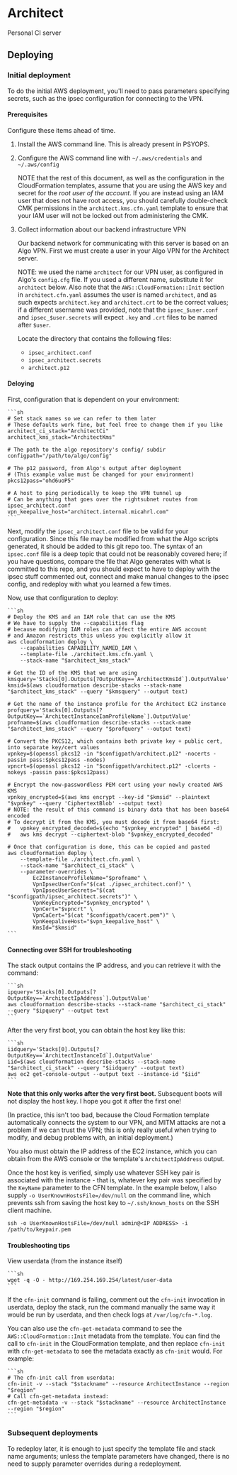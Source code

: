 # Architect

Personal CI server

## Deploying

### Initial deployment

To do the initial AWS deployment,
you'll need to pass parameters specifying secrets,
such as the ipsec configuration for connecting to the VPN.

#### Prerequisites

Configure these items ahead of time.

1.  Install the AWS command line. This is already present in PSYOPS.

2.  Configure the AWS command line with `~/.aws/credentials` and `~/.aws/config`

    NOTE that the rest of this document,
    as well as the configuration in the CloudFormation templates,
    assume that you are using the AWS key and secret for the _root user of the account_.
    If you are instead using an IAM user that does not have root access,
    you should carefully double-check CMK permissions in the `architect.kms.cfn.yaml` template
    to ensure that your IAM user will not be locked out from administering the CMK.

3.  Collect information about our backend infrastructure VPN

    Our backend network for communicating with this server is based on an Algo VPN.
    First we must create a user in your Algo VPN for the Architect server.

    NOTE: we used the name `architect` for our VPN user,
    as configured in Algo's `config.cfg` file.
    If you used a different name,
    substitute it for `architect` below.
    Also note that the `AWS::CloudFormation::Init` section in `architect.cfn.yaml` assumes the user is named `architect`,
    and as such expects `architect.key` and `architect.crt` to be the correct values;
    if a different username was provided, note that the `ipsec_$user.conf` and `ipsec_$user.secrets`
    will expect `.key` and `.crt` files to be named after `$user`.

    Locate the directory that contains the following files:

    - `ipsec_architect.conf`
    - `ipsec_architect.secrets`
    - `architect.p12`


#### Deloying

First, configuration that is dependent on your environment:

    ```sh
    # Set stack names so we can refer to them later
    # These defaults work fine, but feel free to change them if you like
    architect_ci_stack="ArchitectCi"
    architect_kms_stack="ArchitectKms"

    # The path to the algo repository's config/ subdir
    configpath="/path/to/algo/config"

    # The p12 password, from Algo's output after deployment
    # (This example value must be changed for your environment)
    pkcs12pass="ohd6uoP5"

    # A host to ping periodically to keep the VPN tunnel up
    # Can be anything that goes over the rightsubnet routes from ipsec_architect.conf
    vpn_keepalive_host="architect.internal.micahrl.com"
    ```

Next, modify the `ipsec_architect.conf` file to be valid for your configuration.
Since this file may be modified from what the Algo scripts generated,
it should be added to this git repo too.
The syntax of an `ipsec.conf` file is a deep topic that could not be reasonably covered here;
if you have questions,
compare the file that Algo generates with what is committed to this repo,
and you should expect to have to deploy with the ipsec stuff commented out,
connect and make manual changes to the ipsec config,
and redeploy with what you learned a few times.

Now, use that configuration to deploy:    

    ```sh
    # Deploy the KMS and an IAM role that can use the KMS
    # We have to supply the --capabilities flag
    # because modifying IAM roles can affect the entire AWS account
    # and Amazon restricts this unless you explicitly allow it
    aws cloudformation deploy \
        --capabilities CAPABILITY_NAMED_IAM \
        --template-file ./architect.kms.cfn.yaml \
        --stack-name "$architect_kms_stack"

    # Get the ID of the KMS that we are using
    kmsquery='Stacks[0].Outputs[?OutputKey==`ArchitectKmsId`].OutputValue'
    kmsid=$(aws cloudformation describe-stacks --stack-name "$architect_kms_stack" --query "$kmsquery" --output text)

    # Get the name of the instance profile for the Architect EC2 instance
    profquery='Stacks[0].Outputs[?OutputKey==`ArchitectInstanceIamProfileName`].OutputValue'
    profname=$(aws cloudformation describe-stacks --stack-name "$architect_kms_stack" --query "$profquery" --output text)

    # Convert the PKCS12, which contains both private key + public cert, into separate key/cert values
    vpnkey=$(openssl pkcs12 -in "$configpath/architect.p12" -nocerts -passin pass:$pkcs12pass -nodes)
    vpncrt=$(openssl pkcs12 -in "$configpath/architect.p12" -clcerts -nokeys -passin pass:$pkcs12pass)

    # Encrypt the now-passwordless PEM cert using your newly created AWS KMS
    vpnkey_encrypted=$(aws kms encrypt --key-id "$kmsid" --plaintext "$vpnkey" --query 'CiphertextBlob' --output text)
    # NOTE: the result of this command is binary data that has been base64 encoded
    # To decrypt it from the KMS, you must decode it from base64 first:
    #   vpnkey_encrypted_decoded=$(echo "$vpnkey_encrypted" | base64 -d)
    #   aws kms decrypt --ciphertext-blob "$vpnkey_encrypted_decoded"

    # Once that configuration is done, this can be copied and pasted
    aws cloudformation deploy \
        --template-file ./architect.cfn.yaml \
        --stack-name "$architect_ci_stack" \
        --parameter-overrides \
            Ec2InstanceProfileName="$profname" \
            VpnIpsecUserConf="$(cat ./ipsec_architect.conf)" \
            VpnIpsecUserSecrets="$(cat "$configpath/ipsec_architect.secrets")" \
            VpnKeyEncrypted="$vpnkey_encrypted" \
            VpnCert="$vpncrt" \
            VpnCaCert="$(cat "$configpath/cacert.pem")" \
            VpnKeepaliveHost="$vpn_keepalive_host" \
            KmsId="$kmsid"
    ```

#### Connecting over SSH for troubleshooting

The stack output contains the IP address,
and you can retrieve it with the command:

    ```sh
    ipquery='Stacks[0].Outputs[?OutputKey==`ArchitectIpAddress`].OutputValue'
    aws cloudformation describe-stacks --stack-name "$architect_ci_stack" --query "$ipquery" --output text
    ```

After the very first boot,
you can obtain the host key like this:

    ```sh
    iidquery='Stacks[0].Outputs[?OutputKey==`ArchitectInstanceId`].OutputValue'
    iid=$(aws cloudformation describe-stacks --stack-name "$architect_ci_stack" --query "$iidquery" --output text)
    aws ec2 get-console-output --output text --instance-id "$iid"
    ```

**Note that this only works after the very first boot.**
Subsequent boots will not display the host key.
I hope you got it after the first one!

(In practice,
this isn't too bad,
because the Cloud Formation template automatically connects the system to our VPN,
and MITM attacks are not a problem if we can trust the VPN;
this is only really useful when trying to modify,
and debug problems with,
an initial deployment.)

You also must obtain the IP address of the EC2 instance,
which you can obtain from the AWS console or the template's `ArchitectIpAddress` output.

Once the host key is verified,
simply use whatever SSH key pair is associated with the instance -
that is,
whatever key pair was specified by the `KeyName` parameter to the CFN template.
In the example below,
I also supply `-o UserKnownHostsFile=/dev/null` on the command line,
which prevents ssh from saving the host key to `~/.ssh/known_hosts`
on the SSH client machine.

    ssh -o UserKnownHostsFile=/dev/null admin@<IP ADDRESS> -i /path/to/keypair.pem

#### Troubleshooting tips

View userdata (from the instance itself)

    ```sh
    wget -q -O - http://169.254.169.254/latest/user-data
    ```

If the `cfn-init` command is failing,
comment out the `cfn-init` invocation in userdata,
deploy the stack,
run the command manually the same way it would be run by userdata,
and then check logs at `/var/log/cfn-*.log`.

You can also use the `cfn-get-metadata` command to see the `AWS::CloudFormation::Init` metadata from the template.
You can find the call to `cfn-init` in the CloudFormation template,
and then replace `cfn-init` with `cfn-get-metadata` to see the metadata exactly as `cfn-init` would.
For example:

    ```sh
    # The cfn-init call from userdata:
    cfn-init -v --stack "$stackname" --resource ArchitectInstance --region "$region"
    # Call cfn-get-metadata instead:
    cfn-get-metadata -v --stack "$stackname" --resource ArchitectInstance --region "$region"
    ```

### Subsequent deployments

To redeploy later,
it is enough to just specify the template file and stack name arguments;
unless the template parameters have changed,
there is no need to supply parameter overrides during a redeployment.

